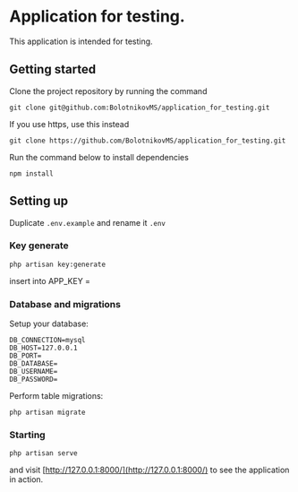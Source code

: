 # Application for testing.

<p>This application is intended for testing.</p>

## Getting started

Clone the project repository by running the command

```
git clone git@github.com:BolotnikovMS/application_for_testing.git
```

If you use https, use this instead

```
git clone https://github.com/BolotnikovMS/application_for_testing.git
```

Run the command below to install dependencies

```
npm install
```

## Setting up

Duplicate `.env.example` and rename it `.env`

### Key generate

```
php artisan key:generate
```

insert into APP_KEY =

### Database and migrations

Setup your database:

```
DB_CONNECTION=mysql
DB_HOST=127.0.0.1
DB_PORT=
DB_DATABASE=
DB_USERNAME=
DB_PASSWORD=
```

Perform table migrations:

```
php artisan migrate
```

### Starting

```
php artisan serve
```

and visit [http://127.0.0.1:8000/](http://127.0.0.1:8000/) to see the application in action.
